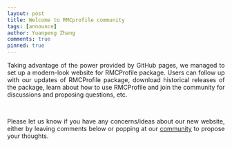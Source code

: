 ```yaml
---
layout: post
title: Welcome to RMCprofile community
tags: [announce]
author: Yuanpeng Zhang
comments: true
pinned: true
---
```


<p style='text-align: justify'>Taking advantage of the power provided by GitHub pages,
we managed to set up a modern-look website for RMCProfile package. Users can follow up
with our updates of RMCProfile package, download historical releases of the package,
learn about how to use RMCProfile and join the community for discussions and proposing 
questions, etc.</p>

<br />

<p style='text-align: justify'>Please let us know if you have any concerns/ideas
about our new website, either by leaving comments below or popping at our
<a target="_blank" href="https://github.com/Kvieta1990/kvieta1990.github.io/issues">community</a> to
propose your thoughts.</p>
